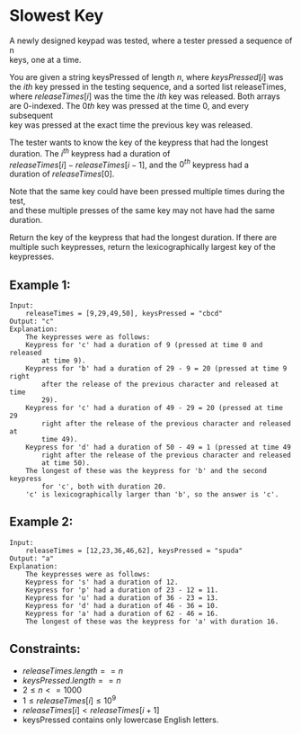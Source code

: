# Slowest Key

A newly designed keypad was tested, where a tester pressed a sequence of n  
keys, one at a time.

You are given a string keysPressed of length $n$, where $keysPressed[i]$ was  
the $ith$ key pressed in the testing sequence, and a sorted list releaseTimes,  
where $releaseTimes[i]$ was the time the $ith$ key was released. Both arrays  
are 0-indexed. The $0th$ key was pressed at the time $0$, and every subsequent  
key was pressed at the exact time the previous key was released.

The tester wants to know the key of the keypress that had the longest  
duration. The $i^{th}$ keypress had a duration of  
$releaseTimes[i] - releaseTimes[i - 1]$, and the $0^{th}$ keypress had a  
duration of $releaseTimes[0]$.

Note that the same key could have been pressed multiple times during the test,  
and these multiple presses of the same key may not have had the same duration.

Return the key of the keypress that had the longest duration. If there are  
multiple such keypresses, return the lexicographically largest key of the  
keypresses.

 

## Example 1:

    Input: 
        releaseTimes = [9,29,49,50], keysPressed = "cbcd"
    Output: "c"
    Explanation: 
        The keypresses were as follows:
        Keypress for 'c' had a duration of 9 (pressed at time 0 and released  
            at time 9).
        Keypress for 'b' had a duration of 29 - 9 = 20 (pressed at time 9 right
            after the release of the previous character and released at time 
            29).
        Keypress for 'c' had a duration of 49 - 29 = 20 (pressed at time 29  
            right after the release of the previous character and released at 
            time 49).
        Keypress for 'd' had a duration of 50 - 49 = 1 (pressed at time 49 
            right after the release of the previous character and released 
            at time 50).
        The longest of these was the keypress for 'b' and the second keypress 
            for 'c', both with duration 20.
        'c' is lexicographically larger than 'b', so the answer is 'c'.

## Example 2:

    Input: 
        releaseTimes = [12,23,36,46,62], keysPressed = "spuda"
    Output: "a"
    Explanation: 
        The keypresses were as follows:
        Keypress for 's' had a duration of 12.
        Keypress for 'p' had a duration of 23 - 12 = 11.
        Keypress for 'u' had a duration of 36 - 23 = 13.
        Keypress for 'd' had a duration of 46 - 36 = 10.
        Keypress for 'a' had a duration of 62 - 46 = 16.
        The longest of these was the keypress for 'a' with duration 16.

 

## Constraints:

* $releaseTimes.length == n$
* $keysPressed.length == n$
* $2 \le n <= 1000$
* $1 \le releaseTimes[i] \le 10^9$
* $releaseTimes[i] < releaseTimes[i+1]$
* keysPressed contains only lowercase English letters.

